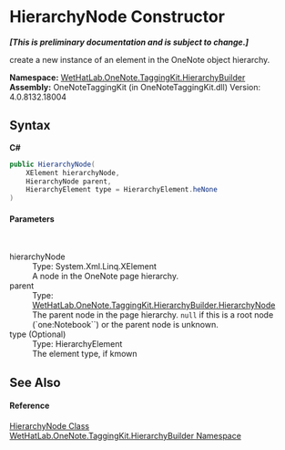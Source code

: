 # HierarchyNode Constructor 
 _**\[This is preliminary documentation and is subject to change.\]**_

create a new instance of an element in the OneNote object hierarchy.

**Namespace:**&nbsp;<a href="886a8d6b-3c89-17b1-a6bd-f04dfde95aba">WetHatLab.OneNote.TaggingKit.HierarchyBuilder</a><br />**Assembly:**&nbsp;OneNoteTaggingKit (in OneNoteTaggingKit.dll) Version: 4.0.8132.18004

## Syntax

**C#**<br />
``` C#
public HierarchyNode(
	XElement hierarchyNode,
	HierarchyNode parent,
	HierarchyElement type = HierarchyElement.heNone
)
```


#### Parameters
&nbsp;<dl><dt>hierarchyNode</dt><dd>Type: System.Xml.Linq.XElement<br />A node in the OneNote page hierarchy.</dd><dt>parent</dt><dd>Type: <a href="f01a25b1-a2fc-25d2-ee15-630216a9c12e">WetHatLab.OneNote.TaggingKit.HierarchyBuilder.HierarchyNode</a><br />The parent node in the page hierarchy. `null` if this is a root node (`one:Notebook``) or the parent node is unknown.</dd><dt>type (Optional)</dt><dd>Type: HierarchyElement<br />The element type, if kmown</dd></dl>

## See Also


#### Reference
<a href="f01a25b1-a2fc-25d2-ee15-630216a9c12e">HierarchyNode Class</a><br /><a href="886a8d6b-3c89-17b1-a6bd-f04dfde95aba">WetHatLab.OneNote.TaggingKit.HierarchyBuilder Namespace</a><br />